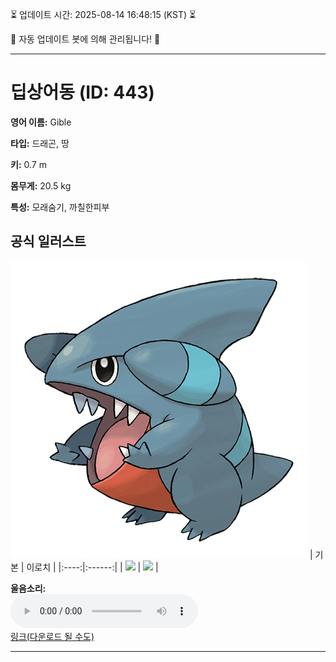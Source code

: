
⏳ 업데이트 시간: 2025-08-14 16:48:15 (KST) ⏳

🤖 자동 업데이트 봇에 의해 관리됩니다! 🤖

---

# 딥상어동 (ID: 443)
**영어 이름:** Gible

**타입:** 드래곤, 땅

**키:** 0.7 m

**몸무게:** 20.5 kg

**특성:** 모래숨기, 까칠한피부

## 공식 일러스트
![](https://raw.githubusercontent.com/PokeAPI/sprites/master/sprites/pokemon/other/official-artwork/443.png)
| 기본 | 이로치 |
|:----:|:------:|
| <img src="http://play.pokemonshowdown.com/sprites/ani/gible.gif" width="200"> | <img src="http://play.pokemonshowdown.com/sprites/ani-shiny/gible.gif" width="200"> |

**울음소리:**<br><audio controls src="https://raw.githubusercontent.com/PokeAPI/cries/main/cries/pokemon/latest/443.ogg"></audio><br> [링크(다운로드 될 수도)](https://raw.githubusercontent.com/PokeAPI/cries/main/cries/pokemon/latest/443.ogg)


---
